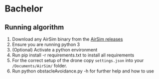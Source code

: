 # Bachelor

## Running algorithm
1. Download any AirSim binary from the [AirSim releases](https://github.com/microsoft/AirSim/releases)
2. Ensure you are running python 3
3. (Optional) Activate a python environment
4. Run pip install -r requirements.txt to install all requirements
5. For the correct setup of the drone copy `settings.json` into your `/Documents/AirSim/` folder.
6. Run python obstacleAvoidance.py -h for further help and how to use
